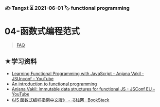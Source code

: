 ### ✍️ Tangxt ⏳ 2021-06-01 🏷️ functional programming

# 04-函数式编程范式

> [FAQ](./04-faq.md)

## ★学习资料

- [Learning Functional Programming with JavaScript - Anjana Vakil - JSUnconf - YouTube](https://www.youtube.com/watch?v=e-5obm1G_FY&list=PLqpbBjDSLqjHlURn4Iwqqs_6msTf1jbrf&index=9&t=616s)
- [An introduction to functional programming](https://codewords.recurse.com/issues/one/an-introduction-to-functional-programming)
- [Anjana Vakil: Immutable data structures for functional JS - JSConf EU - YouTube](https://www.youtube.com/watch?v=Wo0qiGPSV-s&list=RDCMUCzoVCacndDCfGDf41P-z0iA&index=15)
- [《JS 函数式编程指南中文版》 - 书栈网 · BookStack](https://www.bookstack.cn/read/mostly-adequate-guide-chinese/README.md)

